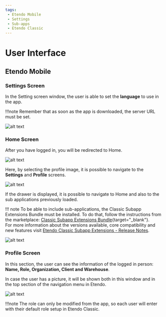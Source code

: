 ```yaml
---
tags: 
 - Etendo Mobile
 - Settings
 - Sub-apps
 - Etendo Classic
---
```


# User Interface

## Etendo Mobile

### Settings Screen

In the Setting screen window, the user is able to set the **language** to use in the app.

!!!note
    Remember that as soon as the app is downloaded, the server URL must be set. 

![alt text](../../../assets/user-guide/etendo-mobile/user-interface/user-interface-0.png)


### Home Screen

After you have logged in, you will be redirected to Home.

![alt text](../../../assets/user-guide/etendo-mobile/user-interface/user-interface-1.png)

Here, by selecting the profile image, it is possible to navigate to the **Settings** and **Profile** screens.

![alt text](../../../assets/user-guide/etendo-mobile/user-interface/user-interface-2.png)


If the drawer is displayed, it is possible to navigate to Home and also to the sub applications previously loaded. 

!!! note
    To be able to include sub-applications, the Classic Subapp Extensions Bundle must be installed. To do that, follow the instructions from the marketplace: [Classic Subapp Extensions Bundle](https://marketplace.etendo.cloud/#/product-details?module=55A7EF64F7FA43449B249DA7F8E14589){target="\_blank"}. <br>
    For more information about the versions available, core compatibility and new features visit [Etendo Classic Subapp Extensions - Release Notes](../../../whats-new/release-notes/etendo-mobile/bundles/classic-subapp-extensions/release-notes.md).

![alt text](../../../assets/user-guide/etendo-mobile/user-interface/user-interface-3.png)

### Profile Screen

In this section, the user can see the information of the logged in person: **Name, Role, Organization, Client and Warehouse**.

In case the user has a picture, it will be shown both in this window and in the top section of the navigation menu in Etendo. 

![alt text](../../../assets/user-guide/etendo-mobile/user-interface/user-interface-4.png)

!!!note
    The role can only be modified from the app, so each user will enter with their default role setup in Etendo Classic.